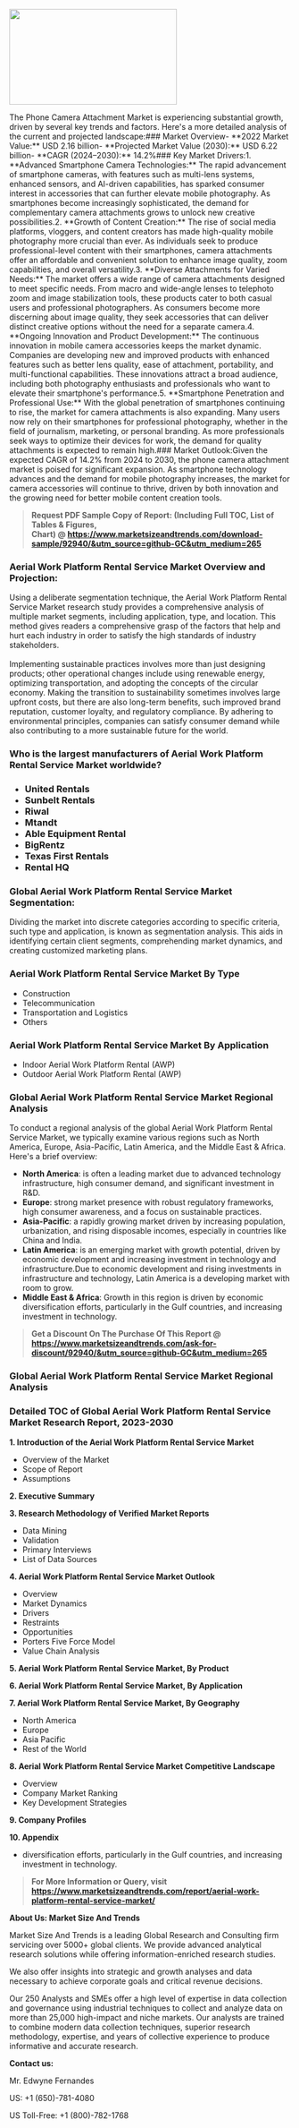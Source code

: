 <p><img class="alignnone size-medium wp-image-20088" src="https://ffe5etoiles.com/wp-content/uploads/2024/12/MST1-300x171.png" alt="" width="300" height="171" /></p>The Phone Camera Attachment Market is experiencing substantial growth, driven by several key trends and factors. Here's a more detailed analysis of the current and projected landscape:### Market Overview- **2022 Market Value:** USD 2.16 billion- **Projected Market Value (2030):** USD 6.22 billion- **CAGR (2024–2030):** 14.2%### Key Market Drivers:1. **Advanced Smartphone Camera Technologies:** The rapid advancement of smartphone cameras, with features such as multi-lens systems, enhanced sensors, and AI-driven capabilities, has sparked consumer interest in accessories that can further elevate mobile photography. As smartphones become increasingly sophisticated, the demand for complementary camera attachments grows to unlock new creative possibilities.2. **Growth of Content Creation:** The rise of social media platforms, vloggers, and content creators has made high-quality mobile photography more crucial than ever. As individuals seek to produce professional-level content with their smartphones, camera attachments offer an affordable and convenient solution to enhance image quality, zoom capabilities, and overall versatility.3. **Diverse Attachments for Varied Needs:** The market offers a wide range of camera attachments designed to meet specific needs. From macro and wide-angle lenses to telephoto zoom and image stabilization tools, these products cater to both casual users and professional photographers. As consumers become more discerning about image quality, they seek accessories that can deliver distinct creative options without the need for a separate camera.4. **Ongoing Innovation and Product Development:** The continuous innovation in mobile camera accessories keeps the market dynamic. Companies are developing new and improved products with enhanced features such as better lens quality, ease of attachment, portability, and multi-functional capabilities. These innovations attract a broad audience, including both photography enthusiasts and professionals who want to elevate their smartphone's performance.5. **Smartphone Penetration and Professional Use:** With the global penetration of smartphones continuing to rise, the market for camera attachments is also expanding. Many users now rely on their smartphones for professional photography, whether in the field of journalism, marketing, or personal branding. As more professionals seek ways to optimize their devices for work, the demand for quality attachments is expected to remain high.### Market Outlook:Given the expected CAGR of 14.2% from 2024 to 2030, the phone camera attachment market is poised for significant expansion. As smartphone technology advances and the demand for mobile photography increases, the market for camera accessories will continue to thrive, driven by both innovation and the growing need for better mobile content creation tools.</p><blockquote id="" class=""><strong>Request PDF Sample Copy of Report: (Including Full TOC, List of Tables &amp; Figures, Chart)&nbsp;@&nbsp;<strong><a href="https://www.marketsizeandtrends.com/download-sample/92940/&utm_source=github-GC&utm_medium=265" target="_blank">https://www.marketsizeandtrends.com/download-sample/92940/&utm_source=github-GC&utm_medium=265</a></strong></strong></blockquote><h3 id="" class="">Aerial Work Platform Rental Service Market&nbsp;Overview and Projection:</h3><p id="" class="">Using a deliberate segmentation technique, the Aerial Work Platform Rental Service Market research study provides a comprehensive analysis of multiple market segments, including application, type, and location. This method gives readers a comprehensive grasp of the factors that help and hurt each industry in order to satisfy the high standards of industry stakeholders. <br /> <br />Implementing sustainable practices involves more than just designing products; other operational changes include using renewable energy, optimizing transportation, and adopting the concepts of the circular economy. Making the transition to sustainability sometimes involves large upfront costs, but there are also long-term benefits, such improved brand reputation, customer loyalty, and regulatory compliance. By adhering to environmental principles, companies can satisfy consumer demand while also contributing to a more sustainable future for the world.</p><h3 id="" class="">Who is the largest manufacturers of&nbsp;Aerial Work Platform Rental Service Market worldwide?</h3><h3 class=""><p><ul><li>United Rentals </li><li> Sunbelt Rentals </li><li> Riwal </li><li> Mtandt </li><li> Able Equipment Rental </li><li> BigRentz </li><li> Texas First Rentals </li><li> Rental HQ</li></ul></p></h3><h3 id="" class="">Global&nbsp;Aerial Work Platform Rental Service Market Segmentation:</h3><p id="" class="">Dividing the market into discrete categories according to specific criteria, such type and application, is known as segmentation analysis. This aids in identifying certain client segments, comprehending market dynamics, and creating customized marketing plans.</p><h3 id="" class="">Aerial Work Platform Rental Service Market&nbsp;By Type</h3><p><p><ul><li>Construction </li><li> Telecommunication </li><li> Transportation and Logistics </li><li> Others</p></li></ul></p></p><h3 id="" class="">Aerial Work Platform Rental Service Market&nbsp;By Application</h3><p class=""><p><ul><li>Indoor Aerial Work Platform Rental (AWP) </li><li> Outdoor Aerial Work Platform Rental (AWP)</li></ul></p></p><h3 id="" class="">Global Aerial Work Platform Rental Service Market Regional Analysis</h3><p id="" class="">To conduct a regional analysis of the global Aerial Work Platform Rental Service Market, we typically examine various regions such as North America, Europe, Asia-Pacific, Latin America, and the Middle East &amp; Africa. Here's a brief overview:</p><ul><li><strong>North America</strong>: is often a leading market due to advanced technology infrastructure, high consumer demand, and significant investment in R&amp;D.</li><li><strong>Europe</strong>: strong market presence with robust regulatory frameworks, high consumer awareness, and a focus on sustainable practices.</li><li><strong>Asia-Pacific</strong>: a rapidly growing market driven by increasing population, urbanization, and rising disposable incomes, especially in countries like China and India.</li><li><strong>Latin America</strong>: is an emerging market with growth potential, driven by economic development and increasing investment in technology and infrastructure.Due to economic development and rising investments in infrastructure and technology, Latin America is a developing market with room to grow.</li><li><strong>Middle East &amp; Africa</strong>: Growth in this region is driven by economic diversification efforts, particularly in the Gulf countries, and increasing investment in technology.</li></ul><blockquote id="" class=""><strong>Get a Discount On The Purchase Of This Report @ <strong><a href="https://www.marketsizeandtrends.com/ask-for-discount/92940/&utm_source=github-GC&utm_medium=265" target="_blank">https://www.marketsizeandtrends.com/ask-for-discount/92940/&utm_source=github-GC&utm_medium=265</a></strong></strong></blockquote><h3 id="" class="">Global Aerial Work Platform Rental Service Market Regional Analysis</h3><h3 id="" class="">Detailed TOC of Global Aerial Work Platform Rental Service Market Research Report, 2023-2030</h3><p id="" class=""><strong>1. Introduction of the Aerial Work Platform Rental Service Market</strong></p><ul><li>Overview of the Market</li><li>Scope of Report</li><li>Assumptions</li></ul><p id="" class=""><strong>2. Executive Summary</strong></p><p id="" class=""><strong>3. Research Methodology of Verified Market Reports</strong></p><ul><li>Data Mining</li><li>Validation</li><li>Primary Interviews</li><li>List of Data Sources</li></ul><p id="" class=""><strong>4. Aerial Work Platform Rental Service Market Outlook</strong></p><ul><li>Overview</li><li>Market Dynamics</li><li>Drivers</li><li>Restraints</li><li>Opportunities</li><li>Porters Five Force Model</li><li>Value Chain Analysis</li></ul><p id="" class=""><strong>5. Aerial Work Platform Rental Service Market, By Product</strong></p><p id="" class=""><strong>6. Aerial Work Platform Rental Service Market, By Application</strong></p><p id="" class=""><strong>7. Aerial Work Platform Rental Service Market, By Geography</strong></p><ul><li>North America</li><li>Europe</li><li>Asia Pacific</li><li>Rest of the World</li></ul><p id="" class=""><strong>8. Aerial Work Platform Rental Service Market Competitive Landscape</strong></p><ul><li>Overview</li><li>Company Market Ranking</li><li>Key Development Strategies</li></ul><p id="" class=""><strong>9. Company Profiles</strong></p><p id="" class=""><strong>10. Appendix</strong></p><ul><li>diversification efforts, particularly in the Gulf countries, and increasing investment in technology.</li></ul><blockquote id="" class=""><strong>For More Information or Query, visit <strong><strong><a href="https://www.marketsizeandtrends.com/report/aerial-work-platform-rental-service-market/" target="_blank">https://www.marketsizeandtrends.com/report/aerial-work-platform-rental-service-market/</a></strong></strong></strong></blockquote><p id="" class=""><strong>About Us: Market Size And Trends</strong></p><p id="" class="">Market Size And Trends is a leading Global Research and Consulting firm servicing over 5000+ global clients. We provide advanced analytical research solutions while offering information-enriched research studies.</p><p id="" class="">We also offer insights into strategic and growth analyses and data necessary to achieve corporate goals and critical revenue decisions.</p><p id="" class="">Our 250 Analysts and SMEs offer a high level of expertise in data collection and governance using industrial techniques to collect and analyze data on more than 25,000 high-impact and niche markets. Our analysts are trained to combine modern data collection techniques, superior research methodology, expertise, and years of collective experience to produce informative and accurate research.</p><p id="" class=""><strong>Contact us:</strong></p><p id="" class="">Mr. Edwyne Fernandes</p><p id="" class="">US: +1 (650)-781-4080</p><p id="" class="">US Toll-Free: +1 (800)-782-1768</p>
